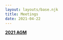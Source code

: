 ```yaml
---
layout: layouts/base.njk
title: Meetings
date: 2021-04-22
---
```


[**2021 AGM**](https://www.pompeybug.co.uk/2021-agm-documents/)
